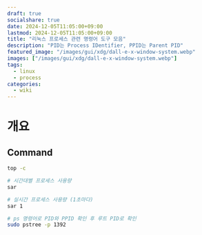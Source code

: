 ```yaml
---
draft: true
socialshare: true
date: 2024-12-05T11:05:00+09:00
lastmod: 2024-12-05T11:05:00+09:00
title: "리눅스 프로세스 관련 명령어 도구 모음"
description: "PID는 Process IDentifier, PPID는 Parent PID"
featured_image: "/images/gui/xdg/dall-e-x-window-system.webp"
images: ["/images/gui/xdg/dall-e-x-window-system.webp"]
tags:
  - linux
  - process
categories:
  - wiki
---
```


# 개요

## Command

```sh
top -c
```

```sh
# 시간대별 프로세스 사용량
sar
```

```sh
# 실시간 프로세스 사용량 (1초마다)
sar 1
```

```sh
# ps 명령어로 PID와 PPID 확인 후 루트 PID로 확인
sudo pstree -p 1392
```
